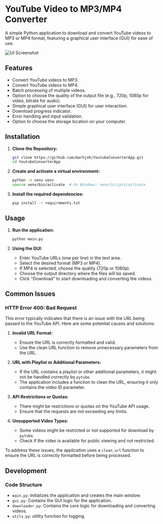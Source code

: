 # YouTube Video to MP3/MP4 Converter

A simple Python application to download and convert YouTube videos to MP3 or MP4 format, featuring a graphical user interface (GUI) for ease of use.

![UI Screenshot](C:\Users\marti\Downloads\readmeimage.png)

## Features

- Convert YouTube videos to MP3.
- Convert YouTube videos to MP4.
- Batch processing of multiple videos.
- Option to choose the quality of the output file (e.g., 720p, 1080p for video, bitrate for audio).
- Simple graphical user interface (GUI) for user interaction.
- Download progress indicator.
- Error handling and input validation.
- Option to choose the storage location on your computer.

## Installation

1. **Clone the Repository:**

    ```sh
    git clone https://github.com/marhjoh/YoutubeConverterApp.git
    cd YoutubeConverterApp
    ```

2. **Create and activate a virtual environment:**

    ```sh
    python -m venv venv
    source venv/bin/activate  # On Windows: venv\Scripts\activate
    ```

3. **Install the required dependencies:**

    ```sh
    pip install -r requirements.txt
    ```

## Usage

1. **Run the application:**

    ```sh
    python main.py
    ```

2. **Using the GUI:**
    - Enter YouTube URLs (one per line) in the text area.
    - Select the desired format (MP3 or MP4).
    - If MP4 is selected, choose the quality (720p or 1080p).
    - Choose the output directory where the files will be saved.
    - Click "Download" to start downloading and converting the videos.

## Common Issues

### HTTP Error 400: Bad Request

This error typically indicates that there is an issue with the URL being passed to the YouTube API. Here are some potential causes and solutions:

1. **Invalid URL Format:**
    - Ensure the URL is correctly formatted and valid.
    - Use the clean URL function to remove unnecessary parameters from the URL.

2. **URL with Playlist or Additional Parameters:**
    - If the URL contains a playlist or other additional parameters, it might not be handled correctly by `pytube`.
    - The application includes a function to clean the URL, ensuring it only contains the video ID parameter.

3. **API Restrictions or Quotas:**
    - There might be restrictions or quotas on the YouTube API usage.
    - Ensure that the requests are not exceeding any limits.

4. **Unsupported Video Types:**
    - Some videos might be restricted or not supported for download by `pytube`.
    - Check if the video is available for public viewing and not restricted.

To address these issues, the application uses a `clean_url` function to ensure the URL is correctly formatted before being processed.

## Development

### Code Structure

- `main.py`: Initializes the application and creates the main window.
- `gui.py`: Contains the GUI logic for the application.
- `downloader.py`: Contains the core logic for downloading and converting videos.
- `utils.py`: utility function for logging.